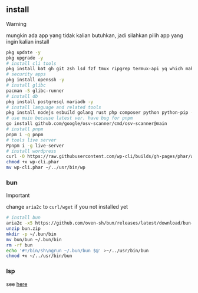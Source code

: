 ## install
> [!WARNING]
> mungkin ada app yang tidak kalian butuhkan, jadi silahkan pilih app yang ingin kalian install
```sh
pkg update -y
pkg upgrade -y
# install cli tools
pkg install bat gh git zsh lsd fzf tmux ripgrep termux-api yq which make man aria2 htop clang -y
# security apps
pkg install openssh -y
# install glibc
pacman -S glibc-runner
# install db
pkg install postgresql mariadb -y
# install language and related tools
pkg install nodejs esbuild golang rust php composer python python-pip -y
# use main because latest ver. have bug for pnpm
go install github.com/google/osv-scanner/cmd/osv-scanner@main
# install pnpm
pnpm i -g pnpm                                                
# tools live server
Ppnpm i -g live-server                                        
# install wordpress
curl -O https://raw.githubusercontent.com/wp-cli/builds/gh-pages/phar/wp-cli.phar
chmod +x wp-cli.phar
mv wp-cli.phar ~/../usr/bin/wp

```
### bun
> [!IMPORTANT]
> change `aria2c` to `curl/wget` if you not installed yet
```sh
# install bun
aria2c -x5 https://github.com/oven-sh/bun/releases/latest/download/bun-linux-aarch64.zip bun.zip
unzip bun.zip
mkdir -p ~/.bun/bin
mv bun/bun ~/.bun/bin
rm -rf bun
echo '#!/bin/sh\ngrun ~/.bun/bun $@' >~/../usr/bin/bun
chmod +x ~/../usr/bin/bun
```
### lsp
see [here](../nvim.md#install-lsp)
